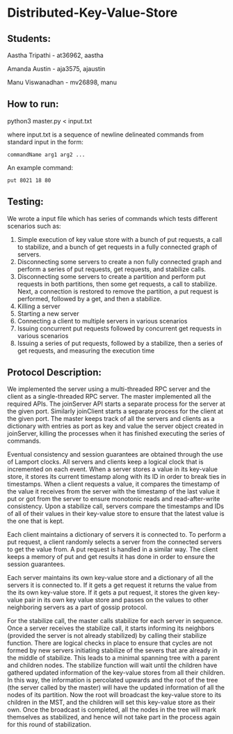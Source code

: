 # Distributed-Key-Value-Store

## Students:

Aastha Tripathi - at36962, aastha

Amanda Austin - aja3575, ajaustin

Manu Viswanadhan - mv26898, manu

## How to run:

python3 master.py < input.txt

where input.txt is a sequence of newline delineated commands from standard input in the form:

    commandName arg1 arg2 ...
    
An example command:

    put 8021 18 80

## Testing:

We wrote a input file which has series of commands which tests different scenarios such as:
1. Simple execution of key value store with a bunch of put requests, a call to stabilize, and a bunch of get requests in a fully connected graph of servers.
2. Disconnecting some servers to create a non fully connected graph and perform a series of put requests, get requests, and stabilize calls.
3. Disconnecting some servers to create a partition and perform put requests in both partitions, then some get requests, a call to stabilize. Next, a connection is restored to remove the partition, a put request is performed, followed by a get, and then a stabilize.
4. Killing a server
5. Starting a new server
6. Connecting a client to multiple servers in various scenarios
7. Issuing concurrent put requests followed by concurrent get requests in various scenarios
8. Issuing a series of put requests, followed by a stabilize, then a series of get requests, and measuring the execution time

## Protocol Description:

We implemented the server using a multi-threaded RPC server and the client as a single-threaded RPC server. The master implemented all the required APIs. The joinServer API starts a separate process for the server at the given port. Similarly joinClient starts a separate process for the client at the given port. The master keeps track of all the servers and clients as a dictionary with entries as port as key and value the server object created in joinServer, killing the processes when it has finished executing the series of commands.

Eventual consistency and session guarantees are obtained through the use of Lamport clocks. All servers and clients keep a logical clock that is incremented on each event. When a server stores a value in its key-value store, it stores its current timestamp along with its ID in order to break ties in timestamps. When a client requests a value, it compares the timestamp of the value it receives from the server with the timestamp of the last value it put or got from the server to ensure monotonic reads and read-after-write consistency. Upon a stabilize call, servers compare the timestamps and IDs of all of their values in their key-value store to ensure that the latest value is the one that is kept.

Each client maintains a dictionary of servers it is connected to. To perform a put request, a client randomly selects a server from the connected servers to get the value from. A put request is handled in a similar way. The client keeps a memory of put and get results it has done in order to ensure the session guarantees.

Each server maintains its own key-value store and a dictionary of all the servers it is connected to. If it gets a get request it returns the value from the its own key-value store. If it gets a put request, it stores the given key-value pair in its own key value store and passes on the values to other neighboring servers as a part of gossip protocol.

For the stabilize call, the master calls stabilize for each server in sequence. Once a server receives the stabilize call, it starts informing its neighbors (provided the server is not already stabilized) by calling their stabilize function. There are logical checks in place to ensure that cycles are not formed by new servers initiating stabilize of the severs that are already in the middle of stabilize. This leads to a minimal spanning tree with a parent and children nodes. The stabilize function will wait until the children have gathered updated information of the key-value stores from all their children. In this way, the information is percolated upwards and the root of the tree (the server called by the master) will have the updated information of all the nodes of its partition. Now the root will broadcast the key-value store to its children in the MST, and the children will set this key-value store as their own. Once the broadcast is completed, all the nodes in the tree will mark themselves as stabilized, and hence will not take part in the process again for this round of stabilization. 
 

